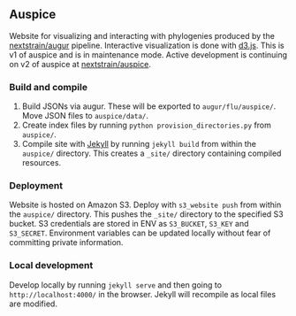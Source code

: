 ## Auspice

Website for visualizing and interacting with phylogenies produced by the [nextstrain/augur](https://github.com/nextstrain/augur) pipeline. Interactive visualization is done with [d3.js](http://d3js.org/). This is v1 of auspice and is in maintenance mode. Active development is continuing on v2 of auspice at [nextstrain/auspice](https://github.com/nextstrain/auspice).

### Build and compile

1. Build JSONs via augur. These will be exported to `augur/flu/auspice/`. Move JSON files to `auspice/data/`.
2. Create index files by running `python provision_directories.py` from `auspice/`.
3. Compile site with [Jekyll](http://jekyllrb.com/) by running `jekyll build` from within the `auspice/` directory. This creates a `_site/` directory containing compiled resources.

### Deployment

Website is hosted on Amazon S3. Deploy with `s3_website push` from within the `auspice/` directory. This pushes the `_site/` directory to the specified S3 bucket. S3 credentials are stored in ENV as `S3_BUCKET`, `S3_KEY` and `S3_SECRET`. Environment variables can be updated locally without fear of committing private information.

### Local development

Develop locally by running `jekyll serve` and then going to `http://localhost:4000/` in the browser. Jekyll will recompile as local files are modified.

